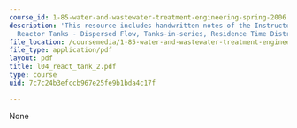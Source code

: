 ```yaml
---
course_id: 1-85-water-and-wastewater-treatment-engineering-spring-2006
description: 'This resource includes handwritten notes of the Instructor on the topic:
  Reactor Tanks - Dispersed Flow, Tanks-in-series, Residence Time Distribution.'
file_location: /coursemedia/1-85-water-and-wastewater-treatment-engineering-spring-2006/7c7c24b3efccb967e25fe9b1bda4c17f_l04_react_tank_2.pdf
file_type: application/pdf
layout: pdf
title: l04_react_tank_2.pdf
type: course
uid: 7c7c24b3efccb967e25fe9b1bda4c17f

---
```

None